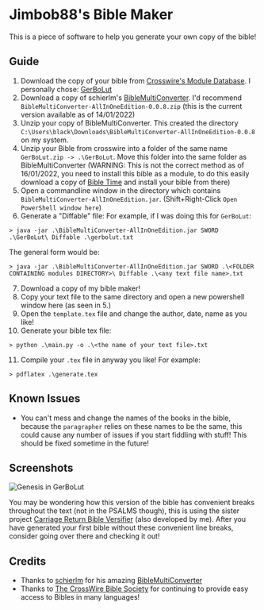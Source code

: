 # Jimbob88's Bible Maker

This is a piece of software to help you generate your own copy of the bible!

## Guide

1. Download the copy of your bible from [Crosswire's Module Database](http://crosswire.org/sword/modules/ModDisp.jsp?modType=Bibles). I personally chose: [GerBoLut](http://crosswire.org/sword/modules/ModInfo.jsp?modName=GerBoLut)
2. Download a copy of schierlm's [BibleMultiConverter](https://github.com/schierlm/BibleMultiConverter). I'd recommend `BibleMultiConverter-AllInOneEdition-0.0.8.zip` (this is the current version available as of 14/01/2022)
3. Unzip your copy of BibleMultiConverter. This created the directory `C:\Users\black\Downloads\BibleMultiConverter-AllInOneEdition-0.0.8` on my system.
4. Unzip your Bible from crosswire into a folder of the same name `GerBoLut.zip -> .\GerBoLut`. Move this folder into the same folder as BibleMultiConverter (WARNING: This is not the correct method as of 16/01/2022, you need to install this bible as a module, to do this easily download a copy of [Bible Time](https://bibletime.info/) and install your bible from there)
5. Open a commandline window in the directory which contains `BibleMultiConverter-AllInOneEdition.jar`. (Shift+Right-Click `Open PowerShell window here`)
6. Generate a "Diffable" file:
   For example, if I was doing this for `GerBoLut`:

```
> java -jar .\BibleMultiConverter-AllInOneEdition.jar SWORD .\GerBoLut\ Diffable .\gerbolut.txt
```

The general form would be:

```
> java -jar .\BibleMultiConverter-AllInOneEdition.jar SWORD .\<FOLDER CONTAINING modules DIRECTORY>\ Diffable .\<any text file name>.txt
```

7. Download a copy of my bible maker!
8. Copy your text file to the same directory and open a new powershell window here (as seen in 5.)
9. Open the `template.tex` file and change the author, date, name as you like!
10. Generate your bible tex file:

```
> python .\main.py -o .\<the name of your text file>.txt
```

11. Compile your `.tex` file in anyway you like!
    For example:

```
> pdflatex .\generate.tex
```

## Known Issues

- You can't mess and change the names of the books in the bible, because the `paragrapher` relies on these names to be the same, this could cause any number of issues if you start fiddling with stuff! This should be fixed sometime in the future!

## Screenshots

![Genesis in GerBoLut](https://i.imgur.com/fKZlg1p.png)

You may be wondering how this version of the bible has convenient breaks throughout the text (not in the PSALMS though), this is using the sister project [Carriage Return Bible Versifier](https://github.com/jimbob88/CR_bible) (also developed by me). After you have generated your first bible without these convenient line breaks, consider going over there and checking it out!

## Credits

- Thanks to [schierlm](https://github.com/schierlm) for his amazing [BibleMultiConverter](https://github.com/schierlm/BibleMultiConverter)
- Thanks to [The CrossWire Bible Society](https://crosswire.org/) for continuing to provide easy access to Bibles in many languages!
